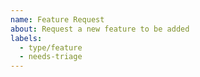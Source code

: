 ```yaml
---
name: Feature Request
about: Request a new feature to be added
labels:
  - type/feature
  - needs-triage
---
```


<!-- Please do a quick search of existing issues to make sure that this has not been asked before. -->
